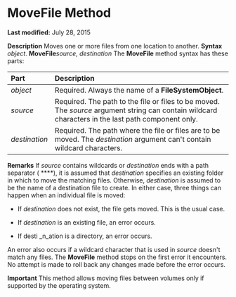 
# MoveFile Method

 **Last modified:** July 28, 2015


 **Description**
Moves one or more files from one location to another.
 **Syntax**
 _object_. **MoveFile**_source_,  _destination_
The  **MoveFile** method syntax has these parts:


|**Part**|**Description**|
|:-----|:-----|
| _object_|Required. Always the name of a  **FileSystemObject**.|
| _source_|Required. The path to the file or files to be moved. The  _source_ argument string can contain wildcard characters in the last path component only.|
| _destination_|Required. The path where the file or files are to be moved. The  _destination_ argument can't contain wildcard characters.|
 **Remarks**
If  _source_ contains wildcards or _destination_ ends with a path separator ( **\**), it is assumed that  _destination_ specifies an existing folder in which to move the matching files. Otherwise, _destination_ is assumed to be the name of a destination file to create. In either case, three things can happen when an individual file is moved:


- If  _destination_ does not exist, the file gets moved. This is the usual case.
    
- If  _destination_ is an existing file, an error occurs.
    
- If desti _n_ation is a directory, an error occurs.
    

An error also occurs if a wildcard character that is used in  _source_ doesn't match any files. The **MoveFile** method stops on the first error it encounters. No attempt is made to roll back any changes made before the error occurs.


 **Important**  This method allows moving files between volumes only if supported by the operating system.


